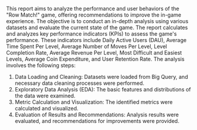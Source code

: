 This report aims to analyze the performance and user behaviors of the "Row Match!" game, offering 
recommendations to improve the in-game experience. The objective is to conduct an in-depth analysis using various datasets and evaluate the current state of the game. The report calculates and analyzes key performance indicators (KPIs) to assess the game's performance. These indicators include Daily 
Active Users (DAU), Average Time Spent Per Level, Average Number of Moves Per Level, Level 
Completion Rate, Average Revenue Per Level, Most Difficult and Easiest Levels, Average Coin 
Expenditure, and User Retention Rate. The analysis involves the following steps:
1. Data Loading and Cleaning: Datasets were loaded from Big Query, and necessary data cleaning
processes were performed.
2. Exploratory Data Analysis (EDA): The basic features and distributions of the data were examined.
3. Metric Calculation and Visualization: The identified metrics were calculated and visualized. 
4. Evaluation of Results and Recommendations: Analysis results were evaluated, and
recommendations for improvements were provided. 
